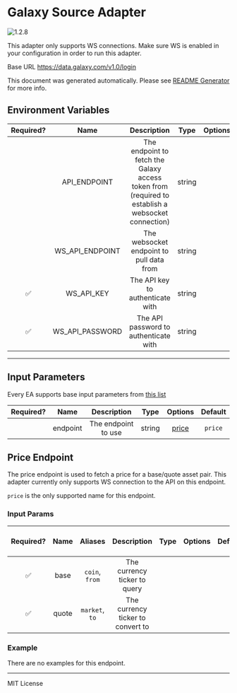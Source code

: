 # Galaxy Source Adapter

![1.2.8](https://img.shields.io/github/package-json/v/smartcontractkit/external-adapters-js?filename=packages/sources/galaxy/package.json)

This adapter only supports WS connections. Make sure WS is enabled in your configuration in order to run this adapter.

Base URL https://data.galaxy.com/v1.0/login

This document was generated automatically. Please see [README Generator](../../scripts#readme-generator) for more info.

## Environment Variables

| Required? |      Name       |                                            Description                                            |  Type  | Options |               Default                |
| :-------: | :-------------: | :-----------------------------------------------------------------------------------------------: | :----: | :-----: | :----------------------------------: |
|           |  API_ENDPOINT   | The endpoint to fetch the Galaxy access token from (required to establish a websocket connection) | string |         | `https://data.galaxy.com/v1.0/login` |
|           | WS_API_ENDPOINT |                             The websocket endpoint to pull data from                              | string |         |   `wss://data.galaxy.com/v1.0/ws`    |
|    ✅     |   WS_API_KEY    |                                 The API key to authenticate with                                  | string |         |                                      |
|    ✅     | WS_API_PASSWORD |                               The API password to authenticate with                               | string |         |                                      |

---

## Input Parameters

Every EA supports base input parameters from [this list](../../core/bootstrap#base-input-parameters)

| Required? |   Name   |     Description     |  Type  |         Options          | Default |
| :-------: | :------: | :-----------------: | :----: | :----------------------: | :-----: |
|           | endpoint | The endpoint to use | string | [price](#price-endpoint) | `price` |

## Price Endpoint

The price endpoint is used to fetch a price for a base/quote asset pair. This adapter currently only supports WS connection to the API on this endpoint.

`price` is the only supported name for this endpoint.

### Input Params

| Required? | Name  |    Aliases     |            Description            | Type | Options | Default | Depends On | Not Valid With |
| :-------: | :---: | :------------: | :-------------------------------: | :--: | :-----: | :-----: | :--------: | :------------: |
|    ✅     | base  | `coin`, `from` |   The currency ticker to query    |      |         |         |            |                |
|    ✅     | quote | `market`, `to` | The currency ticker to convert to |      |         |         |            |                |

### Example

There are no examples for this endpoint.

---

MIT License
